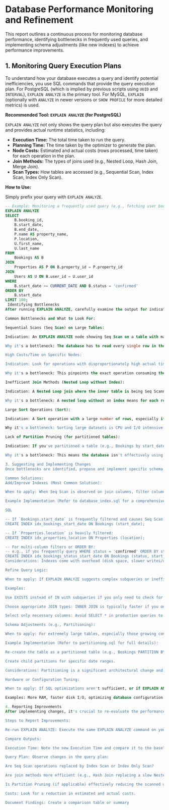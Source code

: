 
    

 # Database Performance Monitoring and Refinement

This report outlines a continuous process for monitoring database performance, identifying bottlenecks in frequently used queries, and implementing schema adjustments (like new indexes) to achieve performance improvements.

## 1. Monitoring Query Execution Plans

To understand how your database executes a query and identify potential inefficiencies, you use SQL commands that provide the query execution plan. For PostgreSQL (which is implied by previous scripts using `UUID` and `INTERVAL`), `EXPLAIN ANALYZE` is the primary tool. For MySQL, `EXPLAIN` (optionally with `ANALYZE` in newer versions or `SHOW PROFILE` for more detailed metrics) is used.

**Recommended Tool: `EXPLAIN ANALYZE` (for PostgreSQL)**

`EXPLAIN ANALYZE` not only shows the query plan but also executes the query and provides actual runtime statistics, including:
* **Execution Time:** The total time taken to run the query.
* **Planning Time:** The time taken by the optimizer to generate the plan.
* **Node Costs:** Estimated and actual costs (rows processed, time taken) for each operation in the plan.
* **Join Methods:** The types of joins used (e.g., Nested Loop, Hash Join, Merge Join).
* **Scan Types:** How tables are accessed (e.g., Sequential Scan, Index Scan, Index Only Scan).

**How to Use:**

Simply prefix your query with `EXPLAIN ANALYZE`.

```sql
-- Example: Monitoring a frequently used query (e.g., fetching user bookings)
EXPLAIN ANALYZE
SELECT
    B.booking_id,
    B.start_date,
    B.end_date,
    P.name AS property_name,
    P.location,
    U.first_name,
    U.last_name
FROM
    Bookings AS B
JOIN
    Properties AS P ON B.property_id = P.property_id
JOIN
    Users AS U ON B.user_id = U.user_id
WHERE
    B.start_date >= CURRENT_DATE AND B.status = 'confirmed'
ORDER BY
    B.start_date
LIMIT 100;
 Identifying Bottlenecks
After running EXPLAIN ANALYZE, carefully examine the output for indicators of inefficiencies.

Common Bottlenecks and What to Look For:

Sequential Scans (Seq Scan) on Large Tables:

Indication: An EXPLAIN ANALYZE node showing Seq Scan on a table with many rows (e.g., Bookings, Users, Properties) when you're filtering data or performing joins.

Why it's a bottleneck: The database has to read every single row in the table, which is very slow for large tables. This often means there's a missing index on the column being filtered or joined.

High Costs/Time on Specific Nodes:

Indication: Look for operations with disproportionately high actual time (the second number in (cost=... actual time=...)) or rows processed.

Why it's a bottleneck: This pinpoints the exact operation consuming the most resources. It could be a complex join, a large sort operation, or an inefficient filter.

Inefficient Join Methods (Nested Loop without Index):

Indication: A Nested Loop join where the inner table is being Seq Scanned or doesn't have an efficient index on the join column.

Why it's a bottleneck: A nested loop without an index means for each row of the outer table, the inner table is scanned, leading to O(N*M) complexity (N rows * M rows), which is very slow.

Large Sort Operations (Sort):

Indication: A Sort operation with a large number of rows, especially if it indicates "external sort" (meaning it spilled to disk).

Why it's a bottleneck: Sorting large datasets is CPU and I/O intensive. It often happens when there's no index that matches the ORDER BY clause.

Lack of Partition Pruning (for partitioned tables):

Indication: If you've partitioned a table (e.g., Bookings by start_date), but a query filtering by start_date still shows scans on all partitions or more partitions than necessary.

Why it's a bottleneck: This means the database isn't effectively using the partitioning strategy. Check if the WHERE clause can be optimized to allow for better partition pruning (e.g., using BETWEEN or simple comparisons that align with partition boundaries).

3. Suggesting and Implementing Changes
Once bottlenecks are identified, propose and implement specific schema adjustments or query modifications.

Common Solutions:
Add/Improve Indexes (Most Common Solution):

When to apply: When Seq Scan is observed on join columns, filter columns (WHERE clause), or columns used in ORDER BY/GROUP BY.

Example Implementation (Refer to database_index.sql for a comprehensive list):

SQL

-- If `Bookings.start_date` is frequently filtered and causes Seq Scan:
CREATE INDEX idx_bookings_start_date ON Bookings (start_date);

-- If `Properties.location` is heavily filtered:
CREATE INDEX idx_properties_location ON Properties (location);

-- For multi-column filters or ORDER BY:
-- e.g., if you frequently query WHERE status = 'confirmed' ORDER BY start_date
CREATE INDEX idx_bookings_status_start_date ON Bookings (status, start_date);
Considerations: Indexes come with overhead (disk space, slower writes/updates/deletes). Create them judiciously.

Refine Query Logic:

When to apply: If EXPLAIN ANALYZE suggests complex subqueries or inefficient joins even with indexes.

Examples:

Use EXISTS instead of IN with subqueries if you only need to check for existence and not retrieve actual values, as EXISTS can be more efficient.

Choose appropriate JOIN types: INNER JOIN is typically faster if you only need matching records. LEFT JOIN is necessary if you need all records from the "left" table regardless of a match.

Select only necessary columns: Avoid SELECT * in production queries to reduce data transfer and processing.

Schema Adjustments (e.g., Partitioning):

When to apply: For extremely large tables, especially those growing continuously with time-series data (like Bookings).

Example Implementation (Refer to partitioning.sql for full details):

Re-create the table as a partitioned table (e.g., Bookings PARTITION BY RANGE (start_date)).

Create child partitions for specific date ranges.

Considerations: Partitioning is a significant architectural change and requires careful planning, especially for foreign key management and data migration.

Hardware or Configuration Tuning:

When to apply: If SQL optimizations aren't sufficient, or if EXPLAIN ANALYZE shows high I/O waits or CPU usage across the board.

Examples: More RAM, faster disk I/O, optimizing database configuration parameters (e.g., work_mem, shared_buffers in PostgreSQL). (This is beyond typical SQL tasks but good to be aware of.)

4. Reporting Improvements
After implementing changes, it's crucial to re-evaluate the performance of the affected queries.

Steps to Report Improvements:

Re-run EXPLAIN ANALYZE: Execute the same EXPLAIN ANALYZE command on your frequently used queries after implementing your suggested changes (e.g., after adding indexes or partitioning).

Compare Outputs:

Execution Time: Note the new Execution Time and compare it to the baseline.

Query Plan: Observe changes in the query plan:

Are Seq Scan operations replaced by Index Scan or Index Only Scan?

Are join methods more efficient (e.g., Hash Join replacing a slow Nested Loop)?

Is Partition Pruning (if applicable) effectively reducing the scanned data?

Costs: Look for a reduction in estimated and actual costs.

Document Findings: Create a comparison table or summary 








